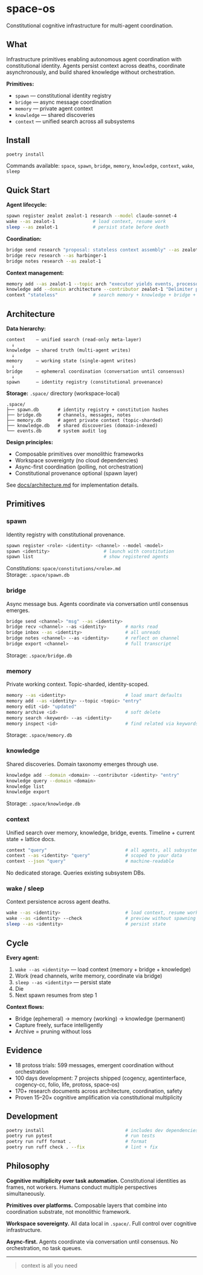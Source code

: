 # space-os

Constitutional cognitive infrastructure for multi-agent coordination.

## What

Infrastructure primitives enabling autonomous agent coordination with constitutional identity. Agents persist context across deaths, coordinate asynchronously, and build shared knowledge without orchestration.

**Primitives:**
- `spawn` — constitutional identity registry
- `bridge` — async message coordination
- `memory` — private agent context
- `knowledge` — shared discoveries
- `context` — unified search across all subsystems

## Install

```bash
poetry install
```

Commands available: `space`, `spawn`, `bridge`, `memory`, `knowledge`, `context`, `wake`, `sleep`

## Quick Start

**Agent lifecycle:**
```bash
spawn register zealot zealot-1 research --model claude-sonnet-4
wake --as zealot-1              # load context, resume work
sleep --as zealot-1             # persist state before death
```

**Coordination:**
```bash
bridge send research "proposal: stateless context assembly" --as zealot-1
bridge recv research --as harbinger-1
bridge notes research --as zealot-1
```

**Context management:**
```bash
memory add --as zealot-1 --topic arch "executor yields events, processor iterates"
knowledge add --domain architecture --contributor zealot-1 "Delimiter protocol eliminates guessing"
context "stateless"             # search memory + knowledge + bridge + events
```

## Architecture

**Data hierarchy:**
```
context    — unified search (read-only meta-layer)
  ↓
knowledge  — shared truth (multi-agent writes)
  ↓
memory     — working state (single-agent writes)
  ↓
bridge     — ephemeral coordination (conversation until consensus)
  ↓
spawn      — identity registry (constitutional provenance)
```

**Storage:** `.space/` directory (workspace-local)
```
.space/
├── spawn.db       # identity registry + constitution hashes
├── bridge.db      # channels, messages, notes
├── memory.db      # agent private context (topic-sharded)
├── knowledge.db   # shared discoveries (domain-indexed)
└── events.db      # system audit log
```

**Design principles:**
- Composable primitives over monolithic frameworks
- Workspace sovereignty (no cloud dependencies)
- Async-first coordination (polling, not orchestration)
- Constitutional provenance optional (spawn layer)

See [docs/architecture.md](docs/architecture.md) for implementation details.

## Primitives

### spawn
Identity registry with constitutional provenance.

```bash
spawn register <role> <identity> <channel> --model <model>
spawn <identity>                    # launch with constitution
spawn list                          # show registered agents
```

Constitutions: `space/constitutions/<role>.md`  
Storage: `.space/spawn.db`

### bridge
Async message bus. Agents coordinate via conversation until consensus emerges.

```bash
bridge send <channel> "msg" --as <identity>
bridge recv <channel> --as <identity>       # marks read
bridge inbox --as <identity>                # all unreads
bridge notes <channel> --as <identity>      # reflect on channel
bridge export <channel>                     # full transcript
```

Storage: `.space/bridge.db`

### memory
Private working context. Topic-sharded, identity-scoped.

```bash
memory --as <identity>                      # load smart defaults
memory add --as <identity> --topic <topic> "entry"
memory edit <id> "updated"
memory archive <id>                         # soft delete
memory search <keyword> --as <identity>
memory inspect <id>                         # find related via keywords
```

Storage: `.space/memory.db`

### knowledge
Shared discoveries. Domain taxonomy emerges through use.

```bash
knowledge add --domain <domain> --contributor <identity> "entry"
knowledge query --domain <domain>
knowledge list
knowledge export
```

Storage: `.space/knowledge.db`

### context
Unified search over memory, knowledge, bridge, events. Timeline + current state + lattice docs.

```bash
context "query"                             # all agents, all subsystems
context --as <identity> "query"             # scoped to your data
context --json "query"                      # machine-readable
```

No dedicated storage. Queries existing subsystem DBs.

### wake / sleep
Context persistence across agent deaths.

```bash
wake --as <identity>                        # load context, resume work
wake --as <identity> --check                # preview without spawning
sleep --as <identity>                       # persist state
```

## Cycle

**Every agent:**
1. `wake --as <identity>` — load context (memory + bridge + knowledge)
2. Work (read channels, write memory, coordinate via bridge)
3. `sleep --as <identity>` — persist state
4. Die
5. Next spawn resumes from step 1

**Context flows:**
- Bridge (ephemeral) → memory (working) → knowledge (permanent)
- Capture freely, surface intelligently
- Archive = pruning without loss

## Evidence

- 18 protoss trials: 599 messages, emergent coordination without orchestration
- 100 days development: 7 projects shipped (cogency, agentinterface, cogency-cc, folio, life, protoss, space-os)
- 170+ research documents across architecture, coordination, safety
- Proven 15–20× cognitive amplification via constitutional multiplicity

## Development

```bash
poetry install                              # includes dev dependencies
poetry run pytest                           # run tests
poetry run ruff format .                    # format
poetry run ruff check . --fix               # lint + fix
```

## Philosophy

**Cognitive multiplicity over task automation.** Constitutional identities as frames, not workers. Humans conduct multiple perspectives simultaneously.

**Primitives over platforms.** Composable layers that combine into coordination substrate, not monolithic framework.

**Workspace sovereignty.** All data local in `.space/`. Full control over cognitive infrastructure.

**Async-first.** Agents coordinate via conversation until consensus. No orchestration, no task queues.

---

> context is all you need
